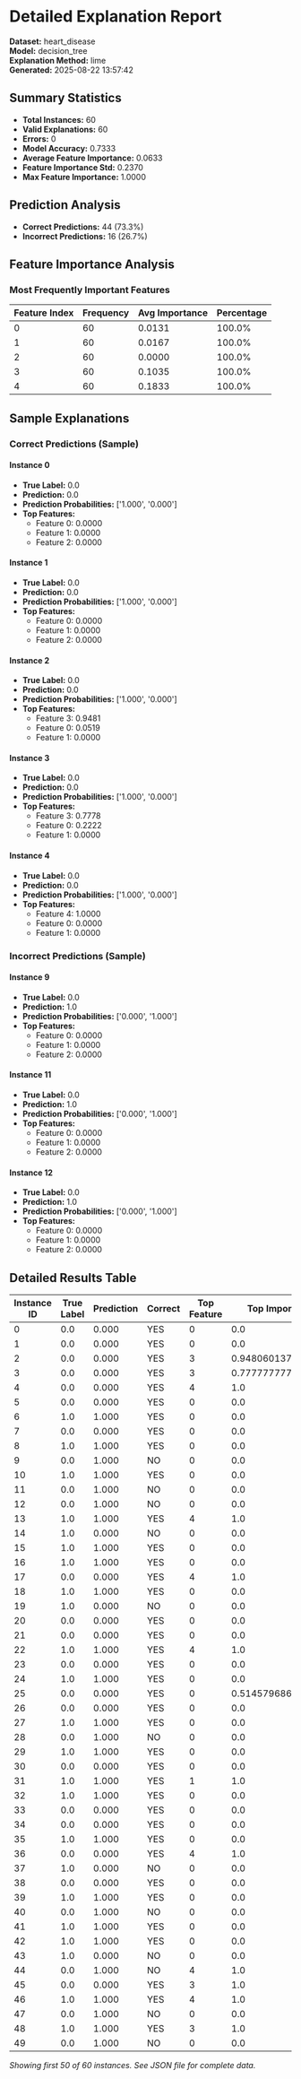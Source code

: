 # Detailed Explanation Report

**Dataset:** heart_disease  
**Model:** decision_tree  
**Explanation Method:** lime  
**Generated:** 2025-08-22 13:57:42  

## Summary Statistics

- **Total Instances:** 60
- **Valid Explanations:** 60
- **Errors:** 0
- **Model Accuracy:** 0.7333
- **Average Feature Importance:** 0.0633
- **Feature Importance Std:** 0.2370
- **Max Feature Importance:** 1.0000

## Prediction Analysis

- **Correct Predictions:** 44 (73.3%)
- **Incorrect Predictions:** 16 (26.7%)

## Feature Importance Analysis

### Most Frequently Important Features

| Feature Index | Frequency | Avg Importance | Percentage |
|---------------|-----------|----------------|------------|
| 0 | 60 | 0.0131 | 100.0% |
| 1 | 60 | 0.0167 | 100.0% |
| 2 | 60 | 0.0000 | 100.0% |
| 3 | 60 | 0.1035 | 100.0% |
| 4 | 60 | 0.1833 | 100.0% |

## Sample Explanations

### Correct Predictions (Sample)

#### Instance 0

- **True Label:** 0.0
- **Prediction:** 0.0
- **Prediction Probabilities:** ['1.000', '0.000']
- **Top Features:**
  - Feature 0: 0.0000
  - Feature 1: 0.0000
  - Feature 2: 0.0000

#### Instance 1

- **True Label:** 0.0
- **Prediction:** 0.0
- **Prediction Probabilities:** ['1.000', '0.000']
- **Top Features:**
  - Feature 0: 0.0000
  - Feature 1: 0.0000
  - Feature 2: 0.0000

#### Instance 2

- **True Label:** 0.0
- **Prediction:** 0.0
- **Prediction Probabilities:** ['1.000', '0.000']
- **Top Features:**
  - Feature 3: 0.9481
  - Feature 0: 0.0519
  - Feature 1: 0.0000

#### Instance 3

- **True Label:** 0.0
- **Prediction:** 0.0
- **Prediction Probabilities:** ['1.000', '0.000']
- **Top Features:**
  - Feature 3: 0.7778
  - Feature 0: 0.2222
  - Feature 1: 0.0000

#### Instance 4

- **True Label:** 0.0
- **Prediction:** 0.0
- **Prediction Probabilities:** ['1.000', '0.000']
- **Top Features:**
  - Feature 4: 1.0000
  - Feature 0: 0.0000
  - Feature 1: 0.0000

### Incorrect Predictions (Sample)

#### Instance 9

- **True Label:** 0.0
- **Prediction:** 1.0
- **Prediction Probabilities:** ['0.000', '1.000']
- **Top Features:**
  - Feature 0: 0.0000
  - Feature 1: 0.0000
  - Feature 2: 0.0000

#### Instance 11

- **True Label:** 0.0
- **Prediction:** 1.0
- **Prediction Probabilities:** ['0.000', '1.000']
- **Top Features:**
  - Feature 0: 0.0000
  - Feature 1: 0.0000
  - Feature 2: 0.0000

#### Instance 12

- **True Label:** 0.0
- **Prediction:** 1.0
- **Prediction Probabilities:** ['0.000', '1.000']
- **Top Features:**
  - Feature 0: 0.0000
  - Feature 1: 0.0000
  - Feature 2: 0.0000

## Detailed Results Table

| Instance ID | True Label | Prediction | Correct | Top Feature | Top Importance |
|-------------|------------|------------|---------|-------------|----------------|
| 0 | 0.0 | 0.000 | YES | 0 | 0.0 |
| 1 | 0.0 | 0.000 | YES | 0 | 0.0 |
| 2 | 0.0 | 0.000 | YES | 3 | 0.9480601371667282 |
| 3 | 0.0 | 0.000 | YES | 3 | 0.7777777777777778 |
| 4 | 0.0 | 0.000 | YES | 4 | 1.0 |
| 5 | 0.0 | 0.000 | YES | 0 | 0.0 |
| 6 | 1.0 | 1.000 | YES | 0 | 0.0 |
| 7 | 0.0 | 0.000 | YES | 0 | 0.0 |
| 8 | 1.0 | 1.000 | YES | 0 | 0.0 |
| 9 | 0.0 | 1.000 | NO | 0 | 0.0 |
| 10 | 1.0 | 1.000 | YES | 0 | 0.0 |
| 11 | 0.0 | 1.000 | NO | 0 | 0.0 |
| 12 | 0.0 | 1.000 | NO | 0 | 0.0 |
| 13 | 1.0 | 1.000 | YES | 4 | 1.0 |
| 14 | 1.0 | 0.000 | NO | 0 | 0.0 |
| 15 | 1.0 | 1.000 | YES | 0 | 0.0 |
| 16 | 1.0 | 1.000 | YES | 0 | 0.0 |
| 17 | 0.0 | 0.000 | YES | 4 | 1.0 |
| 18 | 1.0 | 1.000 | YES | 0 | 0.0 |
| 19 | 1.0 | 0.000 | NO | 0 | 0.0 |
| 20 | 0.0 | 0.000 | YES | 0 | 0.0 |
| 21 | 0.0 | 0.000 | YES | 0 | 0.0 |
| 22 | 1.0 | 1.000 | YES | 4 | 1.0 |
| 23 | 0.0 | 0.000 | YES | 0 | 0.0 |
| 24 | 1.0 | 1.000 | YES | 0 | 0.0 |
| 25 | 0.0 | 0.000 | YES | 0 | 0.514579686968912 |
| 26 | 0.0 | 0.000 | YES | 0 | 0.0 |
| 27 | 1.0 | 1.000 | YES | 0 | 0.0 |
| 28 | 0.0 | 1.000 | NO | 0 | 0.0 |
| 29 | 1.0 | 1.000 | YES | 0 | 0.0 |
| 30 | 0.0 | 0.000 | YES | 0 | 0.0 |
| 31 | 1.0 | 1.000 | YES | 1 | 1.0 |
| 32 | 1.0 | 1.000 | YES | 0 | 0.0 |
| 33 | 0.0 | 0.000 | YES | 0 | 0.0 |
| 34 | 0.0 | 0.000 | YES | 0 | 0.0 |
| 35 | 1.0 | 1.000 | YES | 0 | 0.0 |
| 36 | 0.0 | 0.000 | YES | 4 | 1.0 |
| 37 | 1.0 | 0.000 | NO | 0 | 0.0 |
| 38 | 0.0 | 0.000 | YES | 0 | 0.0 |
| 39 | 1.0 | 1.000 | YES | 0 | 0.0 |
| 40 | 0.0 | 1.000 | NO | 0 | 0.0 |
| 41 | 1.0 | 1.000 | YES | 0 | 0.0 |
| 42 | 1.0 | 1.000 | YES | 0 | 0.0 |
| 43 | 1.0 | 0.000 | NO | 0 | 0.0 |
| 44 | 0.0 | 1.000 | NO | 4 | 1.0 |
| 45 | 0.0 | 0.000 | YES | 3 | 1.0 |
| 46 | 1.0 | 1.000 | YES | 4 | 1.0 |
| 47 | 0.0 | 1.000 | NO | 0 | 0.0 |
| 48 | 1.0 | 1.000 | YES | 3 | 1.0 |
| 49 | 0.0 | 1.000 | NO | 0 | 0.0 |

*Showing first 50 of 60 instances. See JSON file for complete data.*
